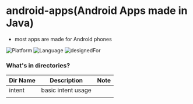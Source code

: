 # android-apps(Android Apps made in Java)
* most apps are made for Android phones

![Platform](https://img.shields.io/badge/platform-Android-silver.svg)
![Language](https://img.shields.io/badge/language-Java-orange.svg)
![designedFor](https://img.shields.io/badge/designedFor-Android%20Phone%2C%20Tablet-green.svg)

### What's in directories?
|Dir Name|Description|Note|
|----|----|----|
|intent|basic intent usage||
|||
